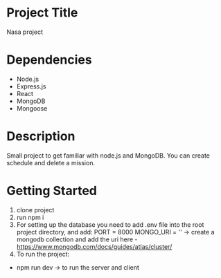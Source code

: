 # Project Title

Nasa project

# Dependencies

- Node.js
- Express.js
- React
- MongoDB
- Mongoose

# Description

Small project to get familiar with node.js and MongoDB.
You can create schedule and delete a mission.

# Getting Started

1. clone project
2. run npm i
3. For setting up the database you need to add .env file into the root project directory, and add:
   PORT = 8000
   MONGO_URI = '' -> create a mongodb collection and add the uri here - https://www.mongodb.com/docs/guides/atlas/cluster/
4. To run the project:

- npm run dev -> to run the server and client
